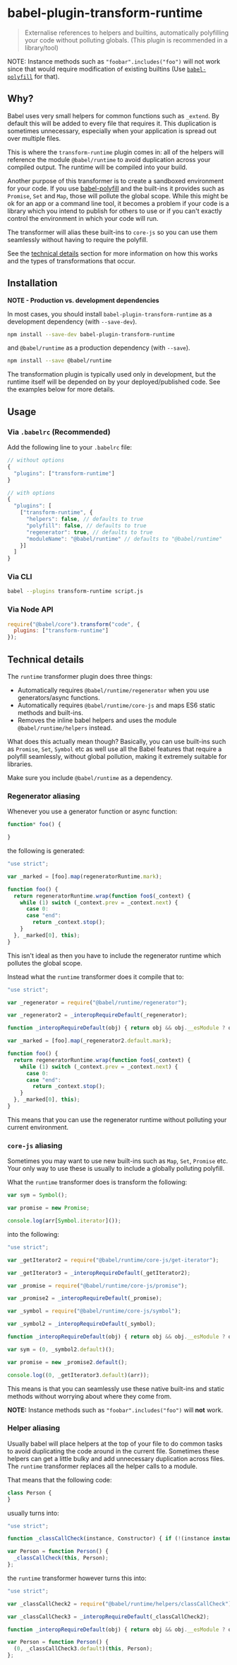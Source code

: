 # babel-plugin-transform-runtime

> Externalise references to helpers and builtins, automatically polyfilling your code without polluting globals. (This plugin is recommended in a library/tool)

NOTE: Instance methods such as `"foobar".includes("foo")` will not work since that would require modification of existing builtins (Use [`babel-polyfill`](http://babeljs.io/docs/usage/polyfill) for that).

## Why?

Babel uses very small helpers for common functions such as `_extend`. By default this will be added to every file that requires it. This duplication is sometimes unnecessary, especially when your application is spread out over multiple files.

This is where the `transform-runtime` plugin comes in: all of the helpers will reference the module `@babel/runtime` to avoid duplication across your compiled output. The runtime will be compiled into your build.

Another purpose of this transformer is to create a sandboxed environment for your code. If you use [babel-polyfill](http://babeljs.io/docs/usage/polyfill/) and the built-ins it provides such as `Promise`, `Set` and `Map`, those will pollute the global scope. While this might be ok for an app or a command line tool, it becomes a problem if your code is a library which you intend to publish for others to use or if you can't exactly control the environment in which your code will run.

The transformer will alias these built-ins to `core-js` so you can use them seamlessly without having to require the polyfill.

See the [technical details](#technical-details) section for more information on how this works and the types of transformations that occur.

## Installation

**NOTE - Production vs. development dependencies**

In most cases, you should install `babel-plugin-transform-runtime` as a development dependency (with `--save-dev`).

```sh
npm install --save-dev babel-plugin-transform-runtime
```

and `@babel/runtime` as a production dependency (with `--save`).

```sh
npm install --save @babel/runtime
```

The transformation plugin is typically used only in development, but the runtime itself will be depended on by your deployed/published code. See the examples below for more details.

## Usage

### Via `.babelrc` (Recommended)

Add the following line to your `.babelrc` file:

```js
// without options
{
  "plugins": ["transform-runtime"]
}

// with options
{
  "plugins": [
    ["transform-runtime", {
      "helpers": false, // defaults to true
      "polyfill": false, // defaults to true
      "regenerator": true, // defaults to true
      "moduleName": "@babel/runtime" // defaults to "@babel/runtime"
    }]
  ]
}
```

### Via CLI

```sh
babel --plugins transform-runtime script.js
```

### Via Node API

```javascript
require("@babel/core").transform("code", {
  plugins: ["transform-runtime"]
});
```

## Technical details

The `runtime` transformer plugin does three things:

* Automatically requires `@babel/runtime/regenerator` when you use generators/async functions.
* Automatically requires `@babel/runtime/core-js` and maps ES6 static methods and built-ins.
* Removes the inline babel helpers and uses the module `@babel/runtime/helpers` instead.

What does this actually mean though? Basically, you can use built-ins such as `Promise`, `Set`, `Symbol` etc as well use all the Babel features that require a polyfill seamlessly, without global pollution, making it extremely suitable for libraries.

Make sure you include `@babel/runtime` as a dependency.

### Regenerator aliasing

Whenever you use a generator function or async function:

```javascript
function* foo() {

}
```

the following is generated:

```javascript
"use strict";

var _marked = [foo].map(regeneratorRuntime.mark);

function foo() {
  return regeneratorRuntime.wrap(function foo$(_context) {
    while (1) switch (_context.prev = _context.next) {
      case 0:
      case "end":
        return _context.stop();
    }
  }, _marked[0], this);
}
```

This isn't ideal as then you have to include the regenerator runtime which
pollutes the global scope.

Instead what the `runtime` transformer does it compile that to:

```javascript
"use strict";

var _regenerator = require("@babel/runtime/regenerator");

var _regenerator2 = _interopRequireDefault(_regenerator);

function _interopRequireDefault(obj) { return obj && obj.__esModule ? obj : { default: obj }; }

var _marked = [foo].map(_regenerator2.default.mark);

function foo() {
  return regeneratorRuntime.wrap(function foo$(_context) {
    while (1) switch (_context.prev = _context.next) {
      case 0:
      case "end":
        return _context.stop();
    }
  }, _marked[0], this);
}
```

This means that you can use the regenerator runtime without polluting your current environment.

### `core-js` aliasing

Sometimes you may want to use new built-ins such as `Map`, `Set`, `Promise` etc. Your only way
to use these is usually to include a globally polluting polyfill.

What the `runtime` transformer does is transform the following:

```javascript
var sym = Symbol();

var promise = new Promise;

console.log(arr[Symbol.iterator]());
```

into the following:

```javascript
"use strict";

var _getIterator2 = require("@babel/runtime/core-js/get-iterator");

var _getIterator3 = _interopRequireDefault(_getIterator2);

var _promise = require("@babel/runtime/core-js/promise");

var _promise2 = _interopRequireDefault(_promise);

var _symbol = require("@babel/runtime/core-js/symbol");

var _symbol2 = _interopRequireDefault(_symbol);

function _interopRequireDefault(obj) { return obj && obj.__esModule ? obj : { default: obj }; }

var sym = (0, _symbol2.default)();

var promise = new _promise2.default();

console.log((0, _getIterator3.default)(arr));
```

This means is that you can seamlessly use these native built-ins and static methods
without worrying about where they come from.

**NOTE:** Instance methods such as `"foobar".includes("foo")` will **not** work.

### Helper aliasing

Usually babel will place helpers at the top of your file to do common tasks to avoid
duplicating the code around in the current file. Sometimes these helpers can get a
little bulky and add unnecessary duplication across files. The `runtime`
transformer replaces all the helper calls to a module.

That means that the following code:

```javascript
class Person {
}
```

usually turns into:

```javascript
"use strict";

function _classCallCheck(instance, Constructor) { if (!(instance instanceof Constructor)) { throw new TypeError("Cannot call a class as a function"); } }

var Person = function Person() {
  _classCallCheck(this, Person);
};
```

the `runtime` transformer however turns this into:

```javascript
"use strict";

var _classCallCheck2 = require("@babel/runtime/helpers/classCallCheck");

var _classCallCheck3 = _interopRequireDefault(_classCallCheck2);

function _interopRequireDefault(obj) { return obj && obj.__esModule ? obj : { default: obj }; }

var Person = function Person() {
  (0, _classCallCheck3.default)(this, Person);
};
```
